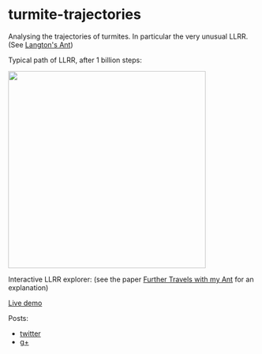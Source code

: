 # turmite-trajectories
Analysing the trajectories of turmites. In particular the very unusual LLRR. (See [Langton's Ant](https://en.wikipedia.org/wiki/Langton's_ant))

Typical path of LLRR, after 1 billion steps:

<img width="400px" src="https://user-images.githubusercontent.com/647092/39407269-4e4f60e8-4bbb-11e8-9b5e-bcd59f062dc3.png" />

Interactive LLRR explorer: (see the paper [Further Travels with my Ant](http://www.math.stonybrook.edu/preprints/ims95-1.pdf) for an explanation)

[Live demo](https://timhutton.github.io/turmite-trajectories/)

Posts:
  * [twitter](https://twitter.com/_tim_hutton_/status/990344350184943616)
  * [g+](https://plus.google.com/+TimHutton/posts/3CbPauqiooX)
